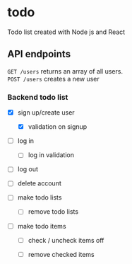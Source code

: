 # todo
Todo list created with Node js and React

## API endpoints

``` GET /users ``` returns an array of all users.  
``` POST /users ``` creates a new user



### Backend todo list
- [x] sign up/create user  
  - [x] validation on signup

- [ ] log in  
  - [ ] log in validation

- [ ] log out

- [ ] delete account

- [ ] make todo lists  
  - [ ] remove todo lists
  
- [ ] make todo items  
  - [ ] check / uncheck items off  
   - [ ] remove checked items  


